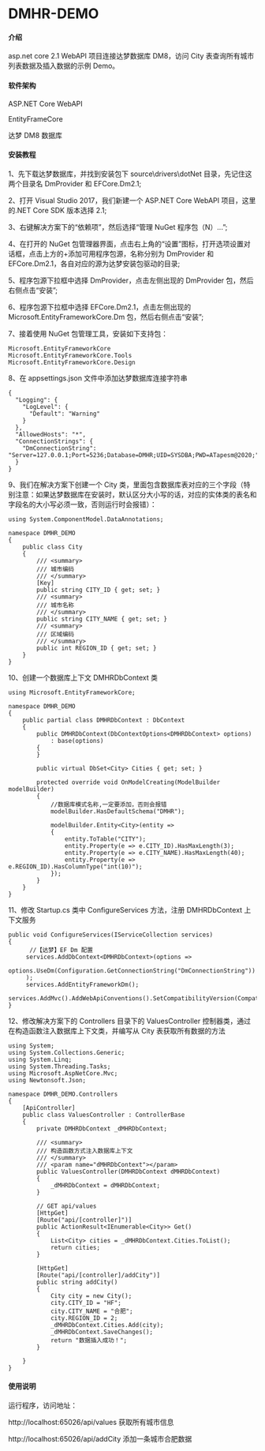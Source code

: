 # DMHR-DEMO

#### 介绍

asp.net core 2.1 WebAPI 项目连接达梦数据库 DM8，访问 City 表查询所有城市列表数据及插入数据的示例 Demo。

#### 软件架构

ASP.NET Core WebAPI

EntityFrameCore

达梦 DM8 数据库

#### 安装教程

1、先下载达梦数据库，并找到安装包下 source\drivers\dotNet 目录，先记住这两个目录名 DmProvider 和 EFCore.Dm2.1;

2、打开 Visual Studio 2017，我们新建一个 ASP.NET Core WebAPI 项目，这里的.NET Core SDK 版本选择 2.1;

3、右键解决方案下的“依赖项”，然后选择“管理 NuGet 程序包（N）...”;

4、在打开的 NuGet 包管理器界面，点击右上角的“设置”图标，打开选项设置对话框，点击上方的+添加可用程序包源，名称分别为 DmProvider 和 EFCore.Dm2.1，各自对应的源为达梦安装包驱动的目录;

5、程序包源下拉框中选择 DmProvider，点击左侧出现的 DmProvider 包，然后右侧点击“安装”;

6、程序包源下拉框中选择 EFCore.Dm2.1，点击左侧出现的 Microsoft.EntityFrameworkCore.Dm 包，然后右侧点击“安装”;

7、接着使用 NuGet 包管理工具，安装如下支持包：

```
Microsoft.EntityFrameworkCore
Microsoft.EntityFrameworkCore.Tools
Microsoft.EntityFrameworkCore.Design
```



8、在 appsettings.json 文件中添加达梦数据库连接字符串

```
{
  "Logging": {
    "LogLevel": {
      "Default": "Warning"
    }
  },
  "AllowedHosts": "*",
  "ConnectionStrings": {
    "DmConnectionString": "Server=127.0.0.1;Port=5236;Database=DMHR;UID=SYSDBA;PWD=ATapesm@2020;"
  }
}
```


9、我们在解决方案下创建一个 City 类，里面包含数据库表对应的三个字段（特别注意：如果达梦数据库在安装时，默认区分大小写的话，对应的实体类的表名和字段名的大小写必须一致，否则运行时会报错）：

```
using System.ComponentModel.DataAnnotations;

namespace DMHR_DEMO
{
    public class City
    {
        /// <summary>
        /// 城市编码
        /// </summary>
        [Key]
        public string CITY_ID { get; set; }
        /// <summary>
        /// 城市名称
        /// </summary>
        public string CITY_NAME { get; set; }
        /// <summary>
        /// 区域编码
        /// </summary>
        public int REGION_ID { get; set; }
    }
}

```


10、创建一个数据库上下文 DMHRDbContext 类

```
using Microsoft.EntityFrameworkCore;

namespace DMHR_DEMO
{
    public partial class DMHRDbContext : DbContext
    {
        public DMHRDbContext(DbContextOptions<DMHRDbContext> options)
            : base(options)
        {
        }

        public virtual DbSet<City> Cities { get; set; }

        protected override void OnModelCreating(ModelBuilder modelBuilder)
        {
            //数据库模式名称,一定要添加，否则会报错
            modelBuilder.HasDefaultSchema("DMHR"); 

            modelBuilder.Entity<City>(entity =>
            {
                entity.ToTable("CITY");
                entity.Property(e => e.CITY_ID).HasMaxLength(3);
                entity.Property(e => e.CITY_NAME).HasMaxLength(40);
                entity.Property(e => e.REGION_ID).HasColumnType("int(10)");
            });
        }
    }
}

```


11、修改 Startup.cs 类中 ConfigureServices 方法，注册 DMHRDbContext 上下文服务

```
public void ConfigureServices(IServiceCollection services)
{
      //【达梦】EF Dm 配置
     services.AddDbContext<DMHRDbContext>(options =>
         options.UseDm(Configuration.GetConnectionString("DmConnectionString"))
     );
     services.AddEntityFrameworkDm();
     services.AddMvc().AddWebApiConventions().SetCompatibilityVersion(CompatibilityVersion.Version_2_1);
}
```


12、修改解决方案下的 Controllers 目录下的 ValuesController 控制器类，通过在构造函数注入数据库上下文类，并编写从 City 表获取所有数据的方法

```
using System;
using System.Collections.Generic;
using System.Linq;
using System.Threading.Tasks;
using Microsoft.AspNetCore.Mvc;
using Newtonsoft.Json;

namespace DMHR_DEMO.Controllers
{
    [ApiController]
    public class ValuesController : ControllerBase
    {
        private DMHRDbContext _dMHRDbContext;

        /// <summary>
        /// 构造函数方式注入数据库上下文
        /// </summary>
        /// <param name="dMHRDbContext"></param>
        public ValuesController(DMHRDbContext dMHRDbContext)
        {
            _dMHRDbContext = dMHRDbContext;
        }

        // GET api/values
        [HttpGet]
        [Route("api/[controller]")]
        public ActionResult<IEnumerable<City>> Get()
        {
            List<City> cities = _dMHRDbContext.Cities.ToList();
            return cities;
        }

        [HttpGet]
        [Route("api/[controller]/addCity")]
        public string addCity()
        {
            City city = new City();
            city.CITY_ID = "HF";
            city.CITY_NAME = "合肥";
            city.REGION_ID = 2;
            _dMHRDbContext.Cities.Add(city);
            _dMHRDbContext.SaveChanges();
            return "数据插入成功！";
        }

    }
}

```


#### 使用说明

运行程序，访问地址：

http://localhost:65026/api/values 获取所有城市信息

http://localhost:65026/api/addCity 添加一条城市合肥数据
